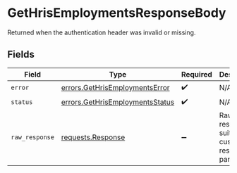 # GetHrisEmploymentsResponseBody

Returned when the authentication header was invalid or missing.


## Fields

| Field                                                                                 | Type                                                                                  | Required                                                                              | Description                                                                           |
| ------------------------------------------------------------------------------------- | ------------------------------------------------------------------------------------- | ------------------------------------------------------------------------------------- | ------------------------------------------------------------------------------------- |
| `error`                                                                               | [errors.GetHrisEmploymentsError](../../models/errors/gethrisemploymentserror.md)      | :heavy_check_mark:                                                                    | N/A                                                                                   |
| `status`                                                                              | [errors.GetHrisEmploymentsStatus](../../models/errors/gethrisemploymentsstatus.md)    | :heavy_check_mark:                                                                    | N/A                                                                                   |
| `raw_response`                                                                        | [requests.Response](https://requests.readthedocs.io/en/latest/api/#requests.Response) | :heavy_minus_sign:                                                                    | Raw HTTP response; suitable for custom response parsing                               |
